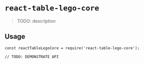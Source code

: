 # `react-table-lego-core`

> TODO: description

## Usage

```
const reactTableLegoCore = require('react-table-lego-core');

// TODO: DEMONSTRATE API
```
